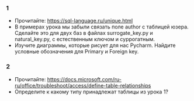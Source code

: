 ### 1

* Прочитайте: https://sql-language.ru/unique.html
* В примерах урока мы забыли связать поле author с таблицей юзера. Сделайте это для двух баз в файлах surrogate_key.py и natural_key.py, с естественным ключом и суррогатным.
* Изучите диаграммы, которые рисует для нас Pycharm. Найдите условные обозначения для Primary и Foreign key.

### 2 

* Прочитайте: https://docs.microsoft.com/ru-ru/office/troubleshoot/access/define-table-relationships
* Определите к какому типу принадлежат таблицы из урока 1?
